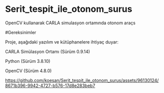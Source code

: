 # Serit_tespit_ile_otonom_surus
 OpenCV kullanarak CARLA simulasyon ortamında otonom araçs
 
#Gereksinimler

Proje, aşağıdaki yazılım ve kütüphanelere ihtiyaç duyar:

CARLA Simülasyon Ortamı (Sürüm 0.9.14)

Python (Sürüm 3.8.10)

OpenCV (Sürüm 4.8.0)


https://github.com/koesan/Serit_tespit_ile_otonom_surus/assets/96130124/8671b396-9942-4727-b576-17d8e283beb7

